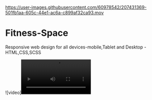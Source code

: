 

https://user-images.githubusercontent.com/60978542/207431369-501fb1aa-605c-44e1-ac6a-c899af32ca93.mov

# Fitness-Space

Responsive web design for all devices-mobile,Tablet and Desktop - HTML,CSS,SCSS


![video]<video src="./Fitness.mov" width="220"></video>



